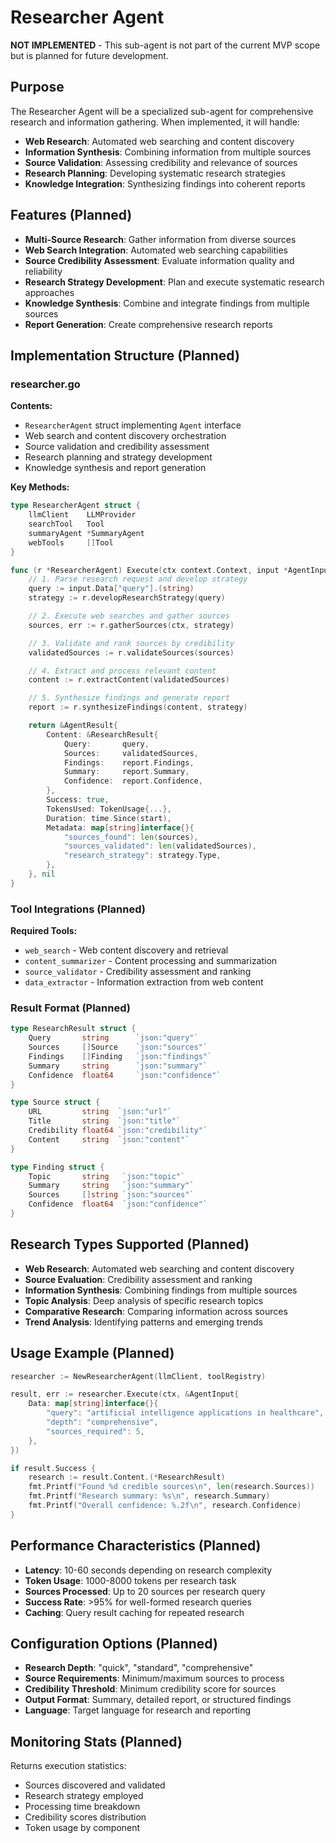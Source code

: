 # Researcher Agent

**NOT IMPLEMENTED** - This sub-agent is not part of the current MVP scope but is planned for future development.

## Purpose

The Researcher Agent will be a specialized sub-agent for comprehensive research and information gathering. When implemented, it will handle:
- **Web Research**: Automated web searching and content discovery
- **Information Synthesis**: Combining information from multiple sources
- **Source Validation**: Assessing credibility and relevance of sources
- **Research Planning**: Developing systematic research strategies
- **Knowledge Integration**: Synthesizing findings into coherent reports

## Features (Planned)

- **Multi-Source Research**: Gather information from diverse sources
- **Web Search Integration**: Automated web searching capabilities
- **Source Credibility Assessment**: Evaluate information quality and reliability
- **Research Strategy Development**: Plan and execute systematic research approaches
- **Knowledge Synthesis**: Combine and integrate findings from multiple sources
- **Report Generation**: Create comprehensive research reports

## Implementation Structure (Planned)

### researcher.go
**Contents:**
- `ResearcherAgent` struct implementing `Agent` interface
- Web search and content discovery orchestration
- Source validation and credibility assessment
- Research planning and strategy development
- Knowledge synthesis and report generation

**Key Methods:**
```go
type ResearcherAgent struct {
    llmClient    LLMProvider
    searchTool   Tool
    summaryAgent *SummaryAgent
    webTools     []Tool
}

func (r *ResearcherAgent) Execute(ctx context.Context, input *AgentInput) (*AgentResult, error) {
    // 1. Parse research request and develop strategy
    query := input.Data["query"].(string)
    strategy := r.developResearchStrategy(query)

    // 2. Execute web searches and gather sources
    sources, err := r.gatherSources(ctx, strategy)

    // 3. Validate and rank sources by credibility
    validatedSources := r.validateSources(sources)

    // 4. Extract and process relevant content
    content := r.extractContent(validatedSources)

    // 5. Synthesize findings and generate report
    report := r.synthesizeFindings(content, strategy)

    return &AgentResult{
        Content: &ResearchResult{
            Query:       query,
            Sources:     validatedSources,
            Findings:    report.Findings,
            Summary:     report.Summary,
            Confidence:  report.Confidence,
        },
        Success: true,
        TokensUsed: TokenUsage{...},
        Duration: time.Since(start),
        Metadata: map[string]interface{}{
            "sources_found": len(sources),
            "sources_validated": len(validatedSources),
            "research_strategy": strategy.Type,
        },
    }, nil
}
```

### Tool Integrations (Planned)
**Required Tools:**
- `web_search` - Web content discovery and retrieval
- `content_summarizer` - Content processing and summarization
- `source_validator` - Credibility assessment and ranking
- `data_extractor` - Information extraction from web content

### Result Format (Planned)
```go
type ResearchResult struct {
    Query       string      `json:"query"`
    Sources     []Source    `json:"sources"`
    Findings    []Finding   `json:"findings"`
    Summary     string      `json:"summary"`
    Confidence  float64     `json:"confidence"`
}

type Source struct {
    URL         string  `json:"url"`
    Title       string  `json:"title"`
    Credibility float64 `json:"credibility"`
    Content     string  `json:"content"`
}

type Finding struct {
    Topic       string   `json:"topic"`
    Summary     string   `json:"summary"`
    Sources     []string `json:"sources"`
    Confidence  float64  `json:"confidence"`
}
```

## Research Types Supported (Planned)
- **Web Research**: Automated web searching and content discovery
- **Source Evaluation**: Credibility assessment and ranking
- **Information Synthesis**: Combining findings from multiple sources
- **Topic Analysis**: Deep analysis of specific research topics
- **Comparative Research**: Comparing information across sources
- **Trend Analysis**: Identifying patterns and emerging trends

## Usage Example (Planned)

```go
researcher := NewResearcherAgent(llmClient, toolRegistry)

result, err := researcher.Execute(ctx, &AgentInput{
    Data: map[string]interface{}{
        "query": "artificial intelligence applications in healthcare",
        "depth": "comprehensive",
        "sources_required": 5,
    },
})

if result.Success {
    research := result.Content.(*ResearchResult)
    fmt.Printf("Found %d credible sources\n", len(research.Sources))
    fmt.Printf("Research summary: %s\n", research.Summary)
    fmt.Printf("Overall confidence: %.2f\n", research.Confidence)
}
```

## Performance Characteristics (Planned)
- **Latency**: 10-60 seconds depending on research complexity
- **Token Usage**: 1000-8000 tokens per research task
- **Sources Processed**: Up to 20 sources per research query
- **Success Rate**: >95% for well-formed research queries
- **Caching**: Query result caching for repeated research

## Configuration Options (Planned)
- **Research Depth**: "quick", "standard", "comprehensive"
- **Source Requirements**: Minimum/maximum sources to process
- **Credibility Threshold**: Minimum credibility score for sources
- **Output Format**: Summary, detailed report, or structured findings
- **Language**: Target language for research and reporting

## Monitoring Stats (Planned)
Returns execution statistics:
- Sources discovered and validated
- Research strategy employed
- Processing time breakdown
- Credibility scores distribution
- Token usage by component

